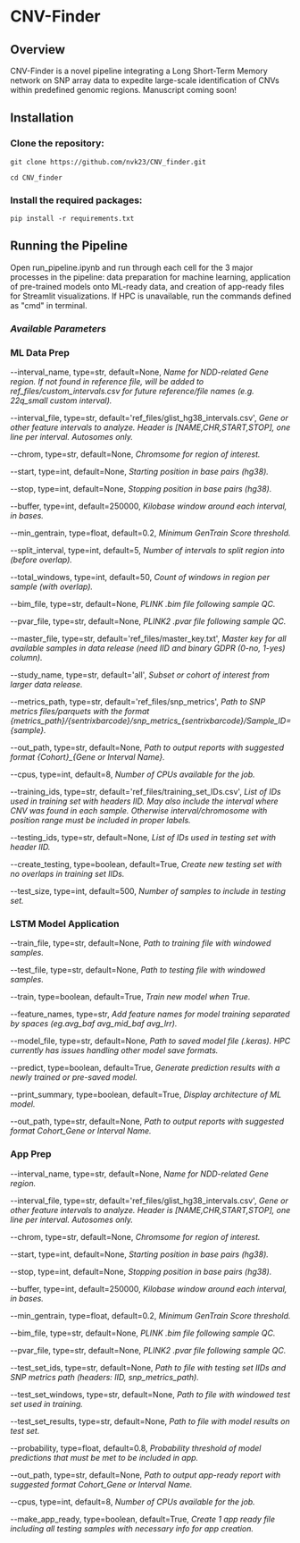 # CNV-Finder
 
## Overview
CNV-Finder is a novel pipeline integrating a Long Short-Term Memory network on SNP array data to expedite large-scale identification of CNVs within predefined genomic regions. Manuscript coming soon!

## Installation
### Clone the repository:

````
git clone https://github.com/nvk23/CNV_finder.git

cd CNV_finder
````

### Install the required packages:

````
pip install -r requirements.txt
````

## Running the Pipeline
Open run_pipeline.ipynb and run through each cell for the 3 major processes in the pipeline: data preparation for machine learning, application of pre-trained models onto ML-ready data, and creation of app-ready files for Streamlit visualizations. If HPC is unavailable, run the commands defined as "cmd" in terminal. 

### *Available Parameters*

### ML Data Prep

--interval_name, type=str, default=None, *Name for NDD-related Gene region. If not found in reference file, will be added to ref_files/custom_intervals.csv for future reference/file names (e.g. 22q_small custom interval).*

--interval_file, type=str, default='ref_files/glist_hg38_intervals.csv', *Gene or other feature intervals to analyze. Header is [NAME,CHR,START,STOP], one line per interval. Autosomes only.*

--chrom, type=str, default=None, *Chromsome for region of interest.*

--start, type=int, default=None, *Starting position in base pairs (hg38).*

--stop, type=int, default=None, *Stopping position in base pairs (hg38).*

--buffer, type=int, default=250000, *Kilobase window around each interval, in bases.*

--min_gentrain, type=float, default=0.2, *Minimum GenTrain Score threshold.*

--split_interval, type=int, default=5, *Number of intervals to split region into (before overlap).*

--total_windows, type=int, default=50, *Count of windows in region per sample (with overlap).*

--bim_file, type=str, default=None, *PLINK .bim file following sample QC.*

--pvar_file, type=str, default=None, *PLINK2 .pvar file following sample QC.*

--master_file, type=str, default='ref_files/master_key.txt', *Master key for all available samples in data release (need IID and binary GDPR (0-no, 1-yes) column).*

--study_name, type=str, default='all', *Subset or cohort of interest from larger data release.*

--metrics_path, type=str, default='ref_files/snp_metrics', *Path to SNP metrics files/parquets with the format {metrics_path}/{sentrixbarcode}/snp_metrics_{sentrixbarcode}/Sample_ID={sample}.*

--out_path, type=str, default=None, *Path to output reports with suggested format {Cohort}_{Gene or Interval Name}.*

--cpus, type=int, default=8, *Number of CPUs available for the job.*

--training_ids, type=str, default='ref_files/training_set_IDs.csv', *List of IDs used in training set with headers IID. May also include the interval where CNV was found in each sample. Otherwise interval/chromosome with position range must be included in proper labels.*

--testing_ids, type=str, default=None, *List of IDs used in testing set with header IID.*

--create_testing, type=boolean, default=True, *Create new testing set with no overlaps in training set IIDs.*

--test_size, type=int, default=500, *Number of samples to include in testing set.*


### LSTM Model Application

--train_file, type=str, default=None, *Path to training file with windowed samples.*

--test_file, type=str, default=None, *Path to testing file with windowed samples.*

--train, type=boolean, default=True, *Train new model when True.*

--feature_names, type=str, *Add feature names for model training separated by spaces (eg.avg_baf avg_mid_baf avg_lrr).*

--model_file, type=str, default=None, *Path to saved model file (.keras). HPC currently has issues handling other model save formats.*

--predict, type=boolean, default=True, *Generate prediction results with a newly trained or pre-saved model.*

--print_summary, type=boolean, default=True, *Display architecture of ML model.*

--out_path, type=str, default=None, *Path to output reports with suggested format Cohort_Gene or Interval Name.*


### App Prep

--interval_name, type=str, default=None, *Name for NDD-related Gene region.*

--interval_file, type=str, default='ref_files/glist_hg38_intervals.csv', *Gene or other feature intervals to analyze. Header is [NAME,CHR,START,STOP], one line per interval. Autosomes only.*

--chrom, type=str, default=None, *Chromsome for region of interest.*

--start, type=int, default=None, *Starting position in base pairs (hg38).*

--stop, type=int, default=None, *Stopping position in base pairs (hg38).*

--buffer, type=int, default=250000, *Kilobase window around each interval, in bases.*

--min_gentrain, type=float, default=0.2, *Minimum GenTrain Score threshold.*

--bim_file, type=str, default=None, *PLINK .bim file following sample QC.*

--pvar_file, type=str, default=None, *PLINK2 .pvar file following sample QC.*

--test_set_ids, type=str, default=None, *Path to file with testing set IIDs and SNP metrics path (headers: IID, snp_metrics_path).*

--test_set_windows, type=str, default=None, *Path to file with windowed test set used in training.*

--test_set_results, type=str, default=None, *Path to file with model results on test set.*

--probability, type=float, default=0.8, *Probability threshold of model predictions that must be met to be included in app.*

--out_path, type=str, default=None, *Path to output app-ready report with suggested format Cohort_Gene or Interval Name.*

--cpus, type=int, default=8, *Number of CPUs available for the job.*

--make_app_ready, type=boolean, default=True, *Create 1 app ready file including all testing samples with necessary info for app creation.*
